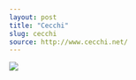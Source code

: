```yaml
---
layout: post
title: "Cecchi"
slug: cecchi
source: http://www.cecchi.net/
---
```


<img src="{{ site.url }}/assets/img/screenshots/cecchi.jpg">
